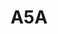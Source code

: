 ---
layout: prologo
menu: false
title: A5A
title-tei: PRÓLOGO
letter: A
number: 2
description: Prólogo A
permalink: /A2/
prev: A4B
next: A5B
---